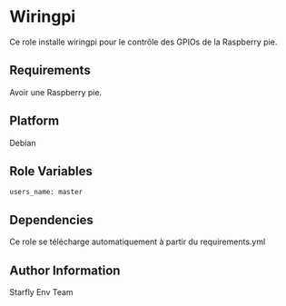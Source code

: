 Wiringpi
========

Ce role installe wiringpi pour le contrôle des GPIOs de la Raspberry pie.

Requirements
------------

Avoir une Raspberry pie.

Platform
--------

Debian

Role Variables
--------------

<pre><code>users_name: master</code></pre>

Dependencies
------------

Ce role se télécharge automatiquement à partir du requirements.yml


Author Information
------------------

Starfly Env Team